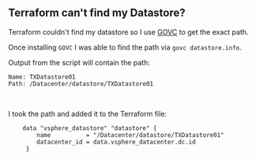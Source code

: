 
## Terraform can't find my Datastore?
Terraform couldn't find my datastore so I use [GOVC](https://github.com/vmware/govmomi/tree/master/govc) to get the exact path.
<br>

Once installing `GOVC` I was able to find the path via `govc datastore.info`.
<br>

Output from the script will contain the path:
```
Name: TXDatastore01 
Path: /Datacenter/datastore/TXDatastore01
```
<br>

I took the path and added it to the Terraform file:
```
    data "vsphere_datastore" "datastore" { 
        name          = "/Datacenter/datastore/TXDatastore01" 
        datacenter_id = data.vsphere_datacenter.dc.id 
     }
```

